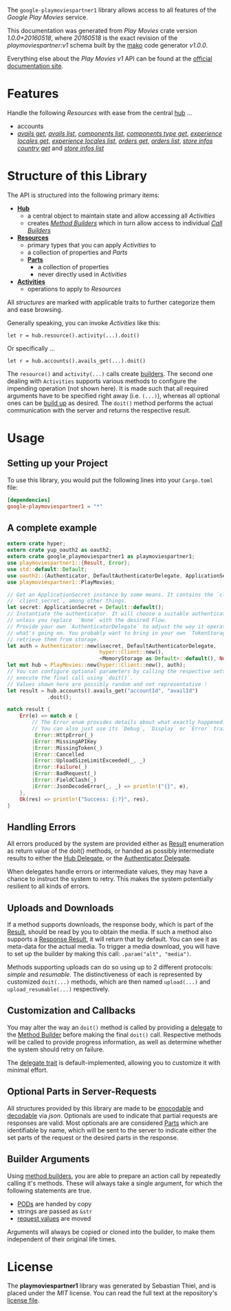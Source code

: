 <!---
DO NOT EDIT !
This file was generated automatically from 'src/mako/api/README.md.mako'
DO NOT EDIT !
-->
The `google-playmoviespartner1` library allows access to all features of the *Google Play Movies* service.

This documentation was generated from *Play Movies* crate version *1.0.0+20160518*, where *20160518* is the exact revision of the *playmoviespartner:v1* schema built by the [mako](http://www.makotemplates.org/) code generator *v1.0.0*.

Everything else about the *Play Movies* *v1* API can be found at the
[official documentation site](https://developers.google.com/playmoviespartner/).
# Features

Handle the following *Resources* with ease from the central [hub](http://byron.github.io/google-apis-rs/google_playmoviespartner1/struct.PlayMovies.html) ... 

* accounts
 * [*avails get*](http://byron.github.io/google-apis-rs/google_playmoviespartner1/struct.AccountAvailGetCall.html), [*avails list*](http://byron.github.io/google-apis-rs/google_playmoviespartner1/struct.AccountAvailListCall.html), [*components list*](http://byron.github.io/google-apis-rs/google_playmoviespartner1/struct.AccountComponentListCall.html), [*components type get*](http://byron.github.io/google-apis-rs/google_playmoviespartner1/struct.AccountComponentTypeGetCall.html), [*experience locales get*](http://byron.github.io/google-apis-rs/google_playmoviespartner1/struct.AccountExperienceLocaleGetCall.html), [*experience locales list*](http://byron.github.io/google-apis-rs/google_playmoviespartner1/struct.AccountExperienceLocaleListCall.html), [*orders get*](http://byron.github.io/google-apis-rs/google_playmoviespartner1/struct.AccountOrderGetCall.html), [*orders list*](http://byron.github.io/google-apis-rs/google_playmoviespartner1/struct.AccountOrderListCall.html), [*store infos country get*](http://byron.github.io/google-apis-rs/google_playmoviespartner1/struct.AccountStoreInfoCountryGetCall.html) and [*store infos list*](http://byron.github.io/google-apis-rs/google_playmoviespartner1/struct.AccountStoreInfoListCall.html)




# Structure of this Library

The API is structured into the following primary items:

* **[Hub](http://byron.github.io/google-apis-rs/google_playmoviespartner1/struct.PlayMovies.html)**
    * a central object to maintain state and allow accessing all *Activities*
    * creates [*Method Builders*](http://byron.github.io/google-apis-rs/google_playmoviespartner1/trait.MethodsBuilder.html) which in turn
      allow access to individual [*Call Builders*](http://byron.github.io/google-apis-rs/google_playmoviespartner1/trait.CallBuilder.html)
* **[Resources](http://byron.github.io/google-apis-rs/google_playmoviespartner1/trait.Resource.html)**
    * primary types that you can apply *Activities* to
    * a collection of properties and *Parts*
    * **[Parts](http://byron.github.io/google-apis-rs/google_playmoviespartner1/trait.Part.html)**
        * a collection of properties
        * never directly used in *Activities*
* **[Activities](http://byron.github.io/google-apis-rs/google_playmoviespartner1/trait.CallBuilder.html)**
    * operations to apply to *Resources*

All *structures* are marked with applicable traits to further categorize them and ease browsing.

Generally speaking, you can invoke *Activities* like this:

```Rust,ignore
let r = hub.resource().activity(...).doit()
```

Or specifically ...

```ignore
let r = hub.accounts().avails_get(...).doit()
```

The `resource()` and `activity(...)` calls create [builders][builder-pattern]. The second one dealing with `Activities` 
supports various methods to configure the impending operation (not shown here). It is made such that all required arguments have to be 
specified right away (i.e. `(...)`), whereas all optional ones can be [build up][builder-pattern] as desired.
The `doit()` method performs the actual communication with the server and returns the respective result.

# Usage

## Setting up your Project

To use this library, you would put the following lines into your `Cargo.toml` file:

```toml
[dependencies]
google-playmoviespartner1 = "*"
```

## A complete example

```Rust
extern crate hyper;
extern crate yup_oauth2 as oauth2;
extern crate google_playmoviespartner1 as playmoviespartner1;
use playmoviespartner1::{Result, Error};
use std::default::Default;
use oauth2::{Authenticator, DefaultAuthenticatorDelegate, ApplicationSecret, MemoryStorage};
use playmoviespartner1::PlayMovies;

// Get an ApplicationSecret instance by some means. It contains the `client_id` and 
// `client_secret`, among other things.
let secret: ApplicationSecret = Default::default();
// Instantiate the authenticator. It will choose a suitable authentication flow for you, 
// unless you replace  `None` with the desired Flow.
// Provide your own `AuthenticatorDelegate` to adjust the way it operates and get feedback about 
// what's going on. You probably want to bring in your own `TokenStorage` to persist tokens and
// retrieve them from storage.
let auth = Authenticator::new(&secret, DefaultAuthenticatorDelegate,
                              hyper::Client::new(),
                              <MemoryStorage as Default>::default(), None);
let mut hub = PlayMovies::new(hyper::Client::new(), auth);
// You can configure optional parameters by calling the respective setters at will, and
// execute the final call using `doit()`.
// Values shown here are possibly random and not representative !
let result = hub.accounts().avails_get("accountId", "availId")
             .doit();

match result {
    Err(e) => match e {
        // The Error enum provides details about what exactly happened.
        // You can also just use its `Debug`, `Display` or `Error` traits
         Error::HttpError(_)
        |Error::MissingAPIKey
        |Error::MissingToken(_)
        |Error::Cancelled
        |Error::UploadSizeLimitExceeded(_, _)
        |Error::Failure(_)
        |Error::BadRequest(_)
        |Error::FieldClash(_)
        |Error::JsonDecodeError(_, _) => println!("{}", e),
    },
    Ok(res) => println!("Success: {:?}", res),
}

```
## Handling Errors

All errors produced by the system are provided either as [Result](http://byron.github.io/google-apis-rs/google_playmoviespartner1/enum.Result.html) enumeration as return value of 
the doit() methods, or handed as possibly intermediate results to either the 
[Hub Delegate](http://byron.github.io/google-apis-rs/google_playmoviespartner1/trait.Delegate.html), or the [Authenticator Delegate](http://byron.github.io/google-apis-rs/google_playmoviespartner1/../yup-oauth2/trait.AuthenticatorDelegate.html).

When delegates handle errors or intermediate values, they may have a chance to instruct the system to retry. This 
makes the system potentially resilient to all kinds of errors.

## Uploads and Downloads
If a method supports downloads, the response body, which is part of the [Result](http://byron.github.io/google-apis-rs/google_playmoviespartner1/enum.Result.html), should be
read by you to obtain the media.
If such a method also supports a [Response Result](http://byron.github.io/google-apis-rs/google_playmoviespartner1/trait.ResponseResult.html), it will return that by default.
You can see it as meta-data for the actual media. To trigger a media download, you will have to set up the builder by making
this call: `.param("alt", "media")`.

Methods supporting uploads can do so using up to 2 different protocols: 
*simple* and *resumable*. The distinctiveness of each is represented by customized 
`doit(...)` methods, which are then named `upload(...)` and `upload_resumable(...)` respectively.

## Customization and Callbacks

You may alter the way an `doit()` method is called by providing a [delegate](http://byron.github.io/google-apis-rs/google_playmoviespartner1/trait.Delegate.html) to the 
[Method Builder](http://byron.github.io/google-apis-rs/google_playmoviespartner1/trait.CallBuilder.html) before making the final `doit()` call. 
Respective methods will be called to provide progress information, as well as determine whether the system should 
retry on failure.

The [delegate trait](http://byron.github.io/google-apis-rs/google_playmoviespartner1/trait.Delegate.html) is default-implemented, allowing you to customize it with minimal effort.

## Optional Parts in Server-Requests

All structures provided by this library are made to be [enocodable](http://byron.github.io/google-apis-rs/google_playmoviespartner1/trait.RequestValue.html) and 
[decodable](http://byron.github.io/google-apis-rs/google_playmoviespartner1/trait.ResponseResult.html) via *json*. Optionals are used to indicate that partial requests are responses 
are valid.
Most optionals are are considered [Parts](http://byron.github.io/google-apis-rs/google_playmoviespartner1/trait.Part.html) which are identifiable by name, which will be sent to 
the server to indicate either the set parts of the request or the desired parts in the response.

## Builder Arguments

Using [method builders](http://byron.github.io/google-apis-rs/google_playmoviespartner1/trait.CallBuilder.html), you are able to prepare an action call by repeatedly calling it's methods.
These will always take a single argument, for which the following statements are true.

* [PODs][wiki-pod] are handed by copy
* strings are passed as `&str`
* [request values](http://byron.github.io/google-apis-rs/google_playmoviespartner1/trait.RequestValue.html) are moved

Arguments will always be copied or cloned into the builder, to make them independent of their original life times.

[wiki-pod]: http://en.wikipedia.org/wiki/Plain_old_data_structure
[builder-pattern]: http://en.wikipedia.org/wiki/Builder_pattern
[google-go-api]: https://github.com/google/google-api-go-client

# License
The **playmoviespartner1** library was generated by Sebastian Thiel, and is placed 
under the *MIT* license.
You can read the full text at the repository's [license file][repo-license].

[repo-license]: https://github.com/Byron/google-apis-rs/LICENSE.md

